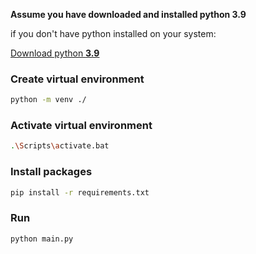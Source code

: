 **Assume you have downloaded and installed python 3.9**

if you don't have python installed on your system:

[Download python **3.9**](https://www.python.org/downloads/windows/)


### Create virtual environment

```bash
python -m venv ./
```


### Activate virtual environment
```bash
.\Scripts\activate.bat
```

### Install packages
```bash
pip install -r requirements.txt
```

### Run
```bash
python main.py
```

